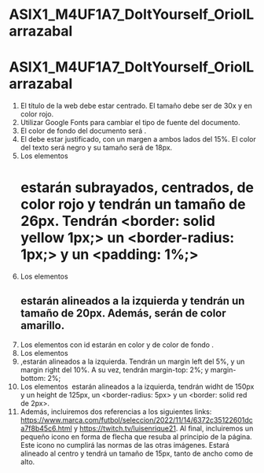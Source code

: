 # ASIX1_M4UF1A7_DoItYourself_OriolLarrazabal
# ASIX1_M4UF1A7_DoItYourself_OriolLarrazabal
1. El título de la web debe estar centrado. El tamaño debe ser de 30x y en color rojo.
2. Utilizar Google Fonts para cambiar el tipo de fuente del documento.
3. El color de fondo del documento será <darkkhaki>.
4. El <body> debe estar justificado, con un margen a ambos lados del 15%. El color del texto será negro y su tamaño será de 18px. 
5. Los elementos <h1> estarán subrayados, centrados, de color rojo y tendrán un tamaño de 26px. Tendrán <border: solid yellow 1px;> un  <border-radius: 1px;> y un <padding: 1%;>
6. Los elementos <h2> estarán alineados a la izquierda y tendrán un tamaño de 20px. Además, serán de color amarillo.
7. Los elementos con id <span> estarán en color <red> y de color de fondo <black>.
8. Los elementos <li>,estarán alineados a la izquierda. Tendrán un margin left del 5%, y un margin right del 10%. A su vez, tendrán margin-top: 2%; y margin-bottom: 2%;
9. Los elementos <img> estarán alineados a la izquierda, tendrán widht de 150px y un height de 125px, un <border-radius: 5px> y un <border: solid red de 2px>.
10.  Además, incluiremos dos referencias a los siguientes links: https://www.marca.com/futbol/seleccion/2022/11/14/6372c35122601dca7f8b45c6.html y https://twitch.tv/luisenrique21. Al final, incluiremos un pequeño icono en forma de flecha que resuba al principio de la página. Este icono no cumplirá las normas de las otras imágenes. Estará alineado al centro y tendrá un tamaño de 15px, tanto de ancho como de alto.
